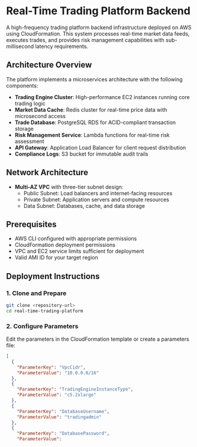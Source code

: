 # Real-Time Trading Platform Backend

A high-frequency trading platform backend infrastructure deployed on AWS using CloudFormation. This system processes real-time market data feeds, executes trades, and provides risk management capabilities with sub-millisecond latency requirements.

## Architecture Overview

The platform implements a microservices architecture with the following components:

- **Trading Engine Cluster**: High-performance EC2 instances running core trading logic
- **Market Data Cache**: Redis cluster for real-time price data with microsecond access
- **Trade Database**: PostgreSQL RDS for ACID-compliant transaction storage
- **Risk Management Service**: Lambda functions for real-time risk assessment
- **API Gateway**: Application Load Balancer for client request distribution
- **Compliance Logs**: S3 bucket for immutable audit trails

## Network Architecture

- **Multi-AZ VPC** with three-tier subnet design:
  - Public Subnet: Load balancers and internet-facing resources
  - Private Subnet: Application servers and compute resources  
  - Data Subnet: Databases, cache, and data storage

## Prerequisites

- AWS CLI configured with appropriate permissions
- CloudFormation deployment permissions
- VPC and EC2 service limits sufficient for deployment
- Valid AMI ID for your target region

## Deployment Instructions

### 1. Clone and Prepare

```bash
git clone <repository-url>
cd real-time-trading-platform
```

### 2. Configure Parameters

Edit the parameters in the CloudFormation template or create a parameters file:

```json
[
  {
    "ParameterKey": "VpcCidr",
    "ParameterValue": "10.0.0.0/16"
  },
  {
    "ParameterKey": "TradingEngineInstanceType", 
    "ParameterValue": "c5.2xlarge"
  },
  {
    "ParameterKey": "DatabaseUsername",
    "ParameterValue": "tradingadmin"
  },
  {
    "ParameterKey": "DatabasePassword",
    "ParameterValue":